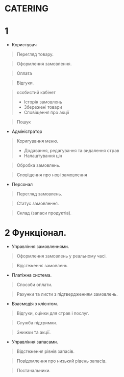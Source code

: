 # CATERING
# 1
- Користувач
>Перегляд товару.
 
>Оформлення замовлення.

>Оплата

>Відгуки.

> особистий кабінет
>
>- Історія замовлень
>- Збережені товари
>- Сповіщення про акції

>Пошук

- Адміністратор
> Коригування меню. 
>- Додавання, редагування та видалення страв
>- Налаштування цін

>Обробка замовлень.
 
>Сповіщення про нові замовлення

- Персонал
> Перегляд замовлень.
 
> Статус замовлення.
 
> Склад (запаси продуктів).

# 2 Функціонал.
- Управління замовленнями.
> Оформлення замовлень у реальному часі.
 
> Відстеження замовлень.

- Платіжна система.
> Способи оплати.
 
> Рахунки та листи з підтвердженням замовлень.

- Взаємодія з клієнтом.
> Відгуки, оцінки для страв і послуг.
 
> Служба підтримки.

> Знижки та акції.

- Управління запасами.
> Відстеження рівнів запасів.
 
> Повідомлення про низький рівень запасів.

> Постачальники.
